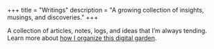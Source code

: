 +++
title = "Writings"
description = "A growing collection of insights, musings, and discoveries."
+++

A collection of articles, notes, logs, and ideas that I’m always tending.  
Learn more about [how I organize this digital garden](/welcome-to-my-digital-garden).
